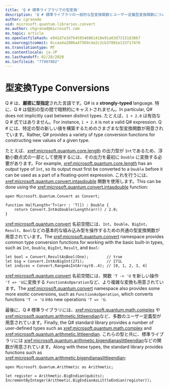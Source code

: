 ```yaml
---
title: 'Q # 標準ライブラリでの型変換'
description: 'Q # 標準ライブラリの一般的な型変換関数とユーザー定義型変換関数について説明します。'
author: cgranade
uid: microsoft.quantum.libraries.convert
ms.author: chgranad@microsoft.com
ms.topic: article
ms.openlocfilehash: e941d7e3d76459546861410e91a03d7315183867
ms.sourcegitcommit: 6ccea4a2006a47569c4e2c2cb37001e132f17476
ms.translationtype: MT
ms.contentlocale: ja-JP
ms.lasthandoff: 02/28/2020
ms.locfileid: "77907802"
---
```

# <a name="type-conversions"></a><span data-ttu-id="5522b-103">型変換</span><span class="sxs-lookup"><span data-stu-id="5522b-103">Type Conversions</span></span> #

<span data-ttu-id="5522b-104">Q # は、**厳密に型指定**された言語です。</span><span class="sxs-lookup"><span data-stu-id="5522b-104">Q# is a **strongly-typed** language.</span></span>
<span data-ttu-id="5522b-105">特に、Q # は個別の型の間で暗黙的にキャストされません。</span><span class="sxs-lookup"><span data-stu-id="5522b-105">In particular, Q# does not implicitly cast between distinct types.</span></span> <span data-ttu-id="5522b-106">たとえば、`1 + 2.0` は有効な Q # 式ではありません。</span><span class="sxs-lookup"><span data-stu-id="5522b-106">For instance, `1 + 2.0` is not a valid Q# expression.</span></span>
<span data-ttu-id="5522b-107">Q # には、特定の型の新しい値を構築するためのさまざまな型変換関数が用意されています。</span><span class="sxs-lookup"><span data-stu-id="5522b-107">Rather, Q# provides a variety of type conversion functions for constructing new values of a given type.</span></span>

<span data-ttu-id="5522b-108">たとえば、<xref:microsoft.quantum.core.length> の出力型が `Int`であるため、浮動小数点式の一部として使用するには、その出力を最初に `Double` に変換する必要があります。</span><span class="sxs-lookup"><span data-stu-id="5522b-108">For example, <xref:microsoft.quantum.core.length> has an output type of `Int`, so its output must first be converted to a `Double` before it can be used as a part of a floating-point expression.</span></span>
<span data-ttu-id="5522b-109">これを行うには、<xref:microsoft.quantum.convert.intasdouble> 関数を使用します。</span><span class="sxs-lookup"><span data-stu-id="5522b-109">This can be done using the <xref:microsoft.quantum.convert.intasdouble> function:</span></span>

```qsharp
open Microsoft.Quantum.Convert as Convert;

function HalfLength<'T>(arr : 'T[]) : Double {
    return Convert.IntAsDouble(Length(arr)) / 2.0;
}
```

<span data-ttu-id="5522b-110"><xref:microsoft.quantum.convert> 名前空間には、`Int`、`Double`、`BigInt`、`Result`、`Bool`などの基本的な組み込み型を操作するための共通の型変換関数が用意されています。</span><span class="sxs-lookup"><span data-stu-id="5522b-110">The <xref:microsoft.quantum.convert> namespace provides common type conversion functions for working with the basic built-in types, such as `Int`, `Double`, `BigInt`, `Result`, and `Bool`:</span></span>

```qsharp
let bool = Convert.ResultAsBool(One);        // true
let big = Convert.IntAsBigInt(271);          // 271L
let indices = Convert.RangeAsIntArray(0..4); // [0, 1, 2, 3, 4]
```

<span data-ttu-id="5522b-111"><xref:microsoft.quantum.convert> 名前空間には、関数 `'T -> 'U` を新しい操作 `'T => 'U`に変換する `FunctionAsOperation`など、より複雑な変換も用意されています。</span><span class="sxs-lookup"><span data-stu-id="5522b-111">The <xref:microsoft.quantum.convert> namespace also provides some more exotic conversions, such as `FunctionAsOperation`, which converts functions `'T -> 'U` into new operations `'T => 'U`.</span></span>

<span data-ttu-id="5522b-112">最後に、Q # 標準ライブラリには、<xref:microsoft.quantum.math.complex> や <xref:microsoft.quantum.arithmetic.littleendian>など、多数のユーザー定義型が用意されています。</span><span class="sxs-lookup"><span data-stu-id="5522b-112">Finally, the Q# standard library provides a number of user-defined types such as <xref:microsoft.quantum.math.complex> and <xref:microsoft.quantum.arithmetic.littleendian>.</span></span>
<span data-ttu-id="5522b-113">これらの型と共に、標準ライブラリには <xref:microsoft.quantum.arithmetic.bigendianaslittleendian>などの関数が用意されています。</span><span class="sxs-lookup"><span data-stu-id="5522b-113">Along with these types, the standard library provides functions such as <xref:microsoft.quantum.arithmetic.bigendianaslittleendian>:</span></span>

```Q#
open Microsoft.Quantum.Arithmetic as Arithmetic;

let register = Arithmetic.BigEndian(qubits);
IncrementByInteger(Arithmetic.BigEndianAsLittleEndian(register));
```
